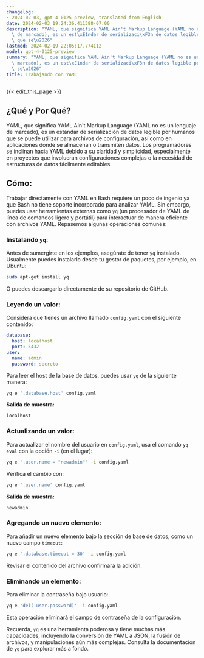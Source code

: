 ```yaml
---
changelog:
- 2024-02-03, gpt-4-0125-preview, translated from English
date: 2024-02-03 19:24:36.411388-07:00
description: "YAML, que significa YAML Ain't Markup Language (YAML no es un lenguaje\
  \ de marcado), es un est\xE1ndar de serializaci\xF3n de datos legible por humanos\
  \ que se\u2026"
lastmod: 2024-02-19 22:05:17.774112
model: gpt-4-0125-preview
summary: "YAML, que significa YAML Ain't Markup Language (YAML no es un lenguaje de\
  \ marcado), es un est\xE1ndar de serializaci\xF3n de datos legible por humanos que\
  \ se\u2026"
title: Trabajando con YAML
---
```


{{< edit_this_page >}}

## ¿Qué y Por Qué?

YAML, que significa YAML Ain't Markup Language (YAML no es un lenguaje de marcado), es un estándar de serialización de datos legible por humanos que se puede utilizar para archivos de configuración, así como en aplicaciones donde se almacenan o transmiten datos. Los programadores se inclinan hacia YAML debido a su claridad y simplicidad, especialmente en proyectos que involucran configuraciones complejas o la necesidad de estructuras de datos fácilmente editables.

## Cómo:

Trabajar directamente con YAML en Bash requiere un poco de ingenio ya que Bash no tiene soporte incorporado para analizar YAML. Sin embargo, puedes usar herramientas externas como `yq` (un procesador de YAML de línea de comandos ligero y portátil) para interactuar de manera eficiente con archivos YAML. Repasemos algunas operaciones comunes:

### Instalando `yq`:

Antes de sumergirte en los ejemplos, asegúrate de tener `yq` instalado. Usualmente puedes instalarlo desde tu gestor de paquetes, por ejemplo, en Ubuntu:

```bash
sudo apt-get install yq
```

O puedes descargarlo directamente de su repositorio de GitHub.

### Leyendo un valor:

Considera que tienes un archivo llamado `config.yaml` con el siguiente contenido:

```yaml
database:
  host: localhost
  port: 5432
user:
  name: admin
  password: secreto
```

Para leer el host de la base de datos, puedes usar `yq` de la siguiente manera:

```bash
yq e '.database.host' config.yaml
```

**Salida de muestra:**

```
localhost
```

### Actualizando un valor:

Para actualizar el nombre del usuario en `config.yaml`, usa el comando `yq eval` con la opción `-i` (en el lugar):

```bash
yq e '.user.name = "newadmin"' -i config.yaml
```

Verifica el cambio con:

```bash
yq e '.user.name' config.yaml
```

**Salida de muestra:**

```
newadmin
```

### Agregando un nuevo elemento:

Para añadir un nuevo elemento bajo la sección de base de datos, como un nuevo campo `timeout`:

```bash
yq e '.database.timeout = 30' -i config.yaml
```

Revisar el contenido del archivo confirmará la adición.

### Eliminando un elemento:

Para eliminar la contraseña bajo usuario:

```bash
yq e 'del(.user.password)' -i config.yaml
```

Esta operación eliminará el campo de contraseña de la configuración.

Recuerda, `yq` es una herramienta poderosa y tiene muchas más capacidades, incluyendo la conversión de YAML a JSON, la fusión de archivos, y manipulaciones aún más complejas. Consulta la documentación de `yq` para explorar más a fondo.
